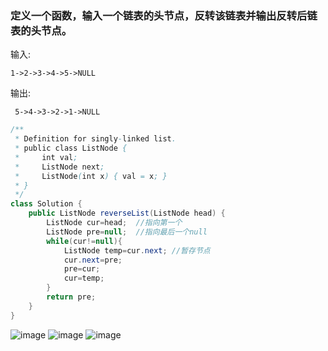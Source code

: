 ### 定义一个函数，输入一个链表的头节点，反转该链表并输出反转后链表的头节点。

 
 

输入: 

```in
1->2->3->4->5->NULL
```

输出:

```out
 5->4->3->2->1->NULL
```


```Java
/**
 * Definition for singly-linked list.
 * public class ListNode {
 *     int val;
 *     ListNode next;
 *     ListNode(int x) { val = x; }
 * }
 */
class Solution {
    public ListNode reverseList(ListNode head) {
        ListNode cur=head;  //指向第一个
        ListNode pre=null;  //指向最后一个null
        while(cur!=null){
            ListNode temp=cur.next; //暂存节点
            cur.next=pre;
            pre=cur;
            cur=temp;
        }
        return pre;
    }
}
```
![image](https://user-images.githubusercontent.com/62934005/115345411-59b9e280-a1e1-11eb-8586-95c8f69ff6c6.png)
![image](https://user-images.githubusercontent.com/62934005/115345483-7229fd00-a1e1-11eb-8a9d-43043a83c57c.png)
![image](https://user-images.githubusercontent.com/62934005/115345500-781fde00-a1e1-11eb-92a4-221051535489.png)


